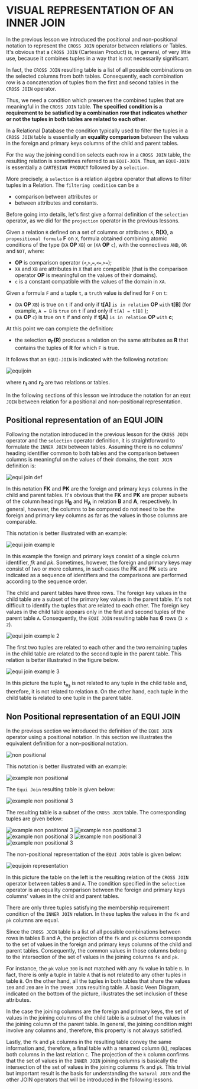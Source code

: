 # VISUAL REPRESENTATION OF AN INNER JOIN

In the previous lesson we introduced the positional and non-positional notation to represent the `CROSS JOIN` operator between relations or Tables. It's obvious that a `CROSS JOIN` (Cartesian Product) is, in general, of very little use, because it combines tuples in a way that is not necessarily significant.

In fact, the `CROSS JOIN` resulting table is a list of all possible combinations on the selected columns from both tables. Consequently, each combination row is a concatenation of tuples from the first and second tables in the `CROSS JOIN` operator.

Thus, we need a condition which preserves the combined tuples that are meaningful in the `CROSS JOIN` table. **The specified condition is a requirement to be satisfied by a combination row that indicates whether or not the tuples in both tables are related to each other**.

In a Relational Database the condition typically used to filter the tuples in a `CROSS JOIN` table is essentially an **equality comparison** between the values in the foreign and primary keys columns of the child and parent tables.

For the way the joining condition selects each row in a `CROSS JOIN` table, the resulting relation is sometimes referred to as `EQUI-JOIN`. Thus, an `EQUI-JOIN` is essentially a `CARTESIAN PRODUCT` followed by a `selection`.

More precisely, a `selection` is a relation algebra operator that allows to filter tuples in a Relation. The `filtering condition` can be a

- comparison between attributes or
- between attributes and constants.

Before going into details, let's first give a formal definition of the `selection` operator, as we did for the `projection` operator in the previous lessons.

Given a relation `R` defined on a set of columns or attributes `X`, **R(X)**, a `propositional formula` **F** on `X`, formula obtained combining atomic conditions of the type (`XA` **OP** `XB`) or (`XA` **OP** `c`), with the connectives `AND`, `OR` and `NOT`, where:

- **OP** is comparison operator (`<`,`>`,`=`,`<=`,`>=`);
- `XA` and `XB` are attributes in `X` that are compatible (that is the comparison operator **OP** is meaningful on the values of their domains).
- `c` is a constant compatible with the values of the domain in `XA`.

Given a formula `F` and a tuple `t`, a `truth` value is defined for `F` on `t`:

- (`XA` **OP** `XB`) is true on `t` if and only if **t[A]** `is in relation` **OP** `with` **t[B]** (for
example, `A = B` is `true` on `t` if and only if `t[A] = t[B]` );
- (`XA` **OP** `c`) is true on `t` if and only if **t[A]** `is in relation` **OP** `with` **c**;

At this point we can complete the definition:

- the selection **σ<sub>F</sub>(R)** produces a relation on the same attributes as **R** that
contains the tuples of **R** for which `F` is true.

It follows that an `EQUI-JOIN` is indicated with the following notation:

![equijoin](./images/equijoin.png)

where **r<sub>1</sub>** and **r<sub>2</sub>** are two relations or tables.

In the following sections of this lesson we introduce the notation for an `EQUI JOIN` between relation for a positional and non-positional representation.

## Positional representation of an EQUI JOIN

Following the notation introduced in the previous lesson for the `CROSS JOIN` operator and the `selection` operator definition, it is straightforward to formulate the `INNER JOIN` between tables. Assuming there is no columns' heading identifier common to both tables and the comparison between columns is meaningful on the values of their domains, the `EQUI JOIN` definition is:

![equi join def](./images/eq33.png)

In this notation **FK** and **PK** are the foreign and primary keys columns in the child and parent tables. It's obvious that the **FK** and **PK** are proper subsets of the column headings **H<sub>B</sub>** and **H<sub>A</sub>** in relation **B** and **A**, respectively. In general, however, the columns to be compared do not need to be the foreign and primary key columns as far as the values in those columns are comparable.

This notation is better illustrated with an example:

![equi join example](./images/eq34.png)

In this example the foreign and primary keys consist of a single column identifier, *fk* and *pk*. Sometimes, however, the foreign and primary keys may consist of two or more columns, in such cases the **FK** and **PK** sets are indicated as a sequence of identifiers and the comparisons are performed according to the sequence order.

The child and parent tables have three rows. The foreign key values in the child table are a subset of the primary key values in the parent table. It's not difficult to identify the tuples that are related to each other. The foreign key values in the child table appears only in the first and second tuples of the parent table `A`. Consequently, the `EQUI JOIN` resulting table has **6** rows (`3 x 2`).

![equi join example 2](./images/eq35.png)

The first two tuples are related to each other and the two remaining tuples in the child table are related to the second tuple in the parent table. This relation is better illustrated in the figure below.

![equi join example 3](./images/42_equijoin.png)

In this picture the tuple **t<sub>a<sub>3</sub></sub>** is not related to any tuple in the child table and, therefore, it is not related to relation `B`. On the other hand, each tuple in the child table is related to one tuple in the parent table.

## Non Positional representation of an EQUI JOIN

In the previous section we introduced the definition of the `EQUI JOIN` operator using a positional notation. In this section we illustrates the equivalent definition for a non-positional notation.

![non positional](./images/eq36.png)

This notation is better illustrated with an example:

![example non positional](./images/eq29.png)

The `Equi Join` resulting table is given below:

![example non positional 3](./images/eq37.png)

The resulting table is a subset of the `CROSS JOIN` table. The corresponding tuples are given below:

![example non positional 3](./images/eq38.png)
![example non positional 3](./images/eq39.png)
![example non positional 3](./images/eq40.png)
![example non positional 3](./images/eq41.png)
![example non positional 3](./images/eq42.png)

The non-positional representation of the `EQUI JOIN` table is given below:

![equijoin representation](./images/43_equijoin.png)

In this picture the table on the left is the resulting relation of the `CROSS JOIN` operator between tables `B` and `A`. The condition specified in the `selection` operator is an equality comparison between the foreign and primary keys columns' values in the child and parent tables.

There are only three tuples satisfying the membership requirement condition of the `INNER JOIN` relation. In these tuples the values in the `fk` and `pk` columns are equal.

Since the `CROSS JOIN` table is a list of all possible combinations between rows in tables B and A, the projection of the `fk` and `pk` columns corresponds to the set of values in the foreign and primary keys columns of the child and parent tables. Consequently, the common values in those columns belong to the intersection of the set of values in the joining columns `fk` and `pk`.

For instance, the `pk` value `300` is not matched with any `fk` value in table `B`. In fact, there is only a tuple in table `A` that is not related to any other tuples in table `B`. On the other hand, all the tuples in both tables that share the values `100` and `200` are in the `INNER JOIN` resulting table. A basic Veen Diagram, indicated on the bottom of the picture, illustrates the set inclusion of these attributes.

In the case the joining columns are the foreign and primary keys, the set of values in the joining columns of the child table is a subset of the values in the joining column of the parent table. In general, the joining condition might involve any columns and, therefore, this property is not always satisfied.

Lastly, the `fk` and `pk` columns in the resulting table convey the same information and, therefore, a final table with a renamed column (`k`), replaces both columns in the last relation `C`. The projection of the `k` column confirms that the set of values in the `INNER JOIN` joining columns is basically the intersection of the set of values in the joining columns `fk` and `pk`. This trivial but important result is the basis for understanding the `Natural JOIN` and the other JOIN operators that will be introduced in the following lessons.
